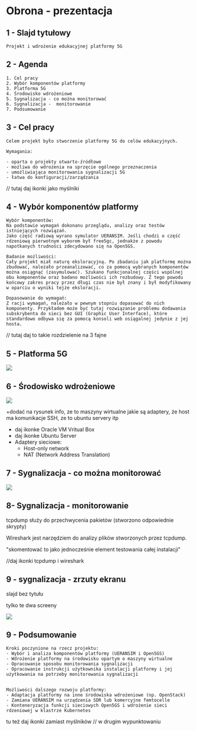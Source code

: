 # Obrona - prezentacja

## 1 - Slajd tytułowy

```Projekt i wdrożenie edukacyjnej platformy 5G```

## 2 - Agenda

```
1. Cel pracy
2. Wybór komponentów platformy
3. Platforma 5G
4. Środowisko wdrożeniowe
5. Sygnalizacja - co można monitorować
6. Sygnalizacja -  monitorowanie
7. Podsumowanie
```

## 3 - Cel pracy

``` 
Celem projekt było stworzenie platformy 5G do celów edukacyjnych.

Wymagania:

- oparta o projekty otwarto-źródłowe
- możliwa do wdrożenia na sprzęcie ogólnego przeznaczenia
- umożliwiająca monitorowania sygnalizacji 5G
- łatwa do konfiguracji/zarządzania
```

// tutaj daj ikonki jako myślniki

## 4 - Wybór komponentów platformy

```
Wybór komponentów:
Na podstawie wymagań dokonanu przeglądu, analizy oraz testów istniejących rozwiązań.
Jako część radiową wyrano symulator UERANSIM. Jeśli chodzi o część rdzeniową pierwotnym wyborem był free5gc, jednakże z powodu napotkanych trudności zdecydowano się na Open5GS.

Badanie możliwości:
Cały projekt miał naturę eksloracyjną. Po zbadaniu jak platformę można zbudować, należało przeanalizować, co za pomocą wybranych komponentów można osiągnąć (zasymulować). Szukano funkcjonalnej części wspólnej obu komponentów oraz badano możliwości ich rozbudowy. Z tego powodu końcowy zakres pracy przez długi czas nie był znany i był modyfikowany w oparciu o wyniki tejże eksloracji.

Dopasowanie do wymagań:
Z racji wymagań, należało w pewnym stopniu dopasować do nich komponenty. Przykładem może być tutaj rozwiązanie problemu dodawania subskrybenta do sieci bez GUI (Graphic User Interface), które standardowo odbywa się za pomocą konsoli web osiągalnej jedynie z jej hosta.
```

// tutaj daj to takie rozdzielenie na 3 fajne

## 5 - Platforma 5G

![](img/2.png)

## 6 - Środowisko wdrożeniowe

![](img/5.png)

+dodać na rysunek info, ze to maszyny wirtualne jakie są adaptery, że host ma komunikacje SSH, ze to ubuntu servery itp

+ daj ikonke Oracle VM Vritual Box
+ daj ikonke Ubuntu Server
+ Adaptery sieciowe:
  + Host-only network
  + NAT (Network Address Translation)


## 7 - Sygnalizacja - co można monitorować

![](img/6.png)

## 8- Sygnalizacja - monitorowanie

tcpdump służy do przechwycenia pakietów (stworzono odpowiednie skrypty)

Wireshark jest narzędziem do analizy plików stworzonych przez tcpdump.

"skomentować to jako jednocześnie element testowania całej instalacji"

//daj ikonki tcpdump i wireshark

## 9 - sygnalizacja - zrzuty ekranu

slajd bez tytułu

tylko te dwa screeny

![](img/8.png)

## 9 - Podsumowanie

```
Kroki poczynione na rzecz projektu:
- Wybór i analiza komponentów platformy (UERANSIM i Open5GS)
- Wdrożenie platformy na środowisku opartym o maszyny wirtualne
- Opracowanie sposobu monitorowania sygnalizacji
- Opracowanie instrukcji użytkownika instalacji platformy i jej użytkowania na potrzeby monitorowania sygnalizacji


Możliwości dalszego rozwoju platformy:
- Adaptacja platformy na inne środowiska wdrożeniowe (np. OpenStack)
- Zamiana UERANSIM na urządzenia SDR lub komercyjne femtocelle
- Konteneryzacja funkcji sieciowych Open5GS i wdrożenie sieci rdzeniowej w klastrze Kubernetes
```

tu też daj ikonki zamiast myślników // w drugim wypunktowaniu

